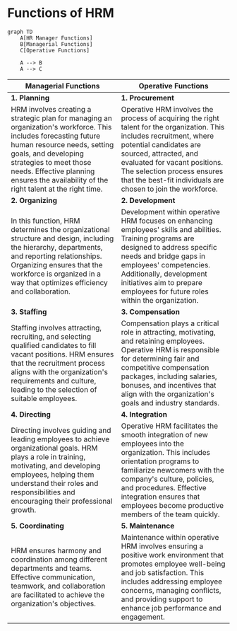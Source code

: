 # Functions of HRM

```mermaid
graph TD
    A[HR Manager Functions]
    B[Managerial Functions]
    C[Operative Functions]

    A --> B
    A --> C
```    

| Managerial Functions      | Operative Functions       |
|--------------------------|---------------------------|
| **1. Planning**         | **1. Procurement**       |
| HRM involves creating a strategic plan for managing an organization's workforce. This includes forecasting future human resource needs, setting goals, and developing strategies to meet those needs. Effective planning ensures the availability of the right talent at the right time. | Operative HRM involves the process of acquiring the right talent for the organization. This includes recruitment, where potential candidates are sourced, attracted, and evaluated for vacant positions. The selection process ensures that the best-fit individuals are chosen to join the workforce. |
| **2. Organizing**       | **2. Development**       |
| In this function, HRM determines the organizational structure and design, including the hierarchy, departments, and reporting relationships. Organizing ensures that the workforce is organized in a way that optimizes efficiency and collaboration.     | Development within operative HRM focuses on enhancing employees' skills and abilities. Training programs are designed to address specific needs and bridge gaps in employees' competencies. Additionally, development initiatives aim to prepare employees for future roles within the organization.   |
| **3. Staffing**         | **3. Compensation**      |
| Staffing involves attracting, recruiting, and selecting qualified candidates to fill vacant positions. HRM ensures that the recruitment process aligns with the organization's requirements and culture, leading to the selection of suitable employees.    | Compensation plays a critical role in attracting, motivating, and retaining employees. Operative HRM is responsible for determining fair and competitive compensation packages, including salaries, bonuses, and incentives that align with the organization's goals and industry standards.    |
| **4. Directing**        | **4. Integration**       |
| Directing involves guiding and leading employees to achieve organizational goals. HRM plays a role in training, motivating, and developing employees, helping them understand their roles and responsibilities and encouraging their professional growth. | Operative HRM facilitates the smooth integration of new employees into the organization. This includes orientation programs to familiarize newcomers with the company's culture, policies, and procedures. Effective integration ensures that employees become productive members of the team quickly. |
| **5. Coordinating**     | **5. Maintenance**       |
| HRM ensures harmony and coordination among different departments and teams. Effective communication, teamwork, and collaboration are facilitated to achieve the organization's objectives.  | Maintenance within operative HRM involves ensuring a positive work environment that promotes employee well-being and job satisfaction. This includes addressing employee concerns, managing conflicts, and providing support to enhance job performance and engagement.    |
